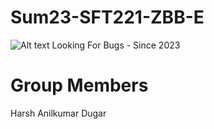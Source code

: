 # Sum23-SFT221-ZBB-E

![Alt text](https://freepngimg.com/thumb/bugs/2-2-bug-png-8.png)
Looking For Bugs - Since 2023

# Group Members <br/>
Harsh Anilkumar Dugar <br/>




